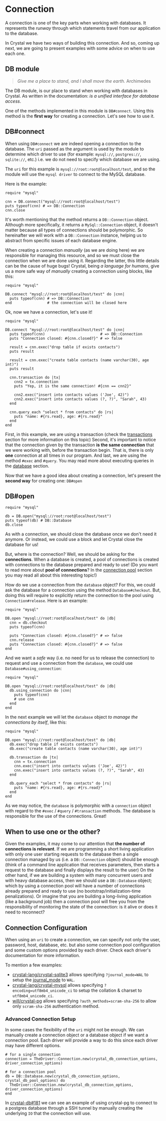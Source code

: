 # Connection

A connection is one of the key parts when working with databases. It represents the *runway* through which statements travel from our application to the database.

In Crystal we have two ways of building this connection. And so, coming up next, we are going to present examples with some advice on when to use each one.

## DB module

> *Give me a place to stand, and I shall move the earth.*
> Archimedes

The DB module, is our place to stand when working with databases in Crystal. As written in the documentation: *is a unified interface for database access*.

One of the methods implemented in this module is `DB#connect`. Using this method is the **first way** for creating a connection. Let's see how to use it.

## DB#connect

When using `DB#connect` we are indeed opening a connection to the database. The `uri` passed as the argument is used by the module to determine which driver to use (for example: `mysql://`, `postgres://`, `sqlite://`, etc.) i.e. we do not need to specify which database we are using.

The `uri` for this example is `mysql://root:root@localhost/test`, and so the module will use the `mysql driver` to connect to the MySQL database.

Here is the example:

```crystal
require "mysql"

cnn = DB.connect("mysql://root:root@localhost/test")
puts typeof(cnn) # => DB::Connection
cnn.close
```

It's worth mentioning that the method returns a `DB::Connection` object. Although more specifically, it returns a `MySql::Connection` object, it doesn't matter because all types of connections should be polymorphic. So hereinafter we will work with a `DB::Connection` instance, helping us to abstract from specific issues of each database engine.

When creating a connection *manually* (as we are doing here) we are responsible for managing this resource, and so we must close the connection when we are done using it. Regarding the latter, this little details can be the cause of huge bugs! Crystal, being *a language for humans*, give us a more safe way of *manually* creating a connection using blocks, like this:

```crystal
require "mysql"

DB.connect "mysql://root:root@localhost/test" do |cnn|
  puts typeof(cnn) # => DB::Connection
end                # the connection will be closed here
```

Ok, now we have a connection, let's use it!

```crystal
require "mysql"

DB.connect "mysql://root:root@localhost/test" do |cnn|
  puts typeof(cnn)                         # => DB::Connection
  puts "Connection closed: #{cnn.closed?}" # => false

  result = cnn.exec("drop table if exists contacts")
  puts result

  result = cnn.exec("create table contacts (name varchar(30), age int)")
  puts result

  cnn.transaction do |tx|
    cnn2 = tx.connection
    puts "Yep, it is the same connection! #{cnn == cnn2}"

    cnn2.exec("insert into contacts values ('Joe', 42)")
    cnn2.exec("insert into contacts values (?, ?)", "Sarah", 43)
  end

  cnn.query_each "select * from contacts" do |rs|
    puts "name: #{rs.read}, age: #{rs.read}"
  end
end
```

First, in this example, we are using a transaction (check the [transactions](transactions.md) section for more information on this topic)
Second, it's important to notice that the connection given by the transaction **is the same connection** that we were working with, before the transaction begin. That is, there is only **one** connection at all times in our program.
And last, we are using the method `#exec` and `#query`. You may read more about executing queries in the [database](README.md) section.

Now that we have a good idea about creating a connection, let's present the **second way** for creating one: `DB#open`

## DB#open

```crystal
require "mysql"

db = DB.open("mysql://root:root@localhost/test")
puts typeof(db) # DB::Database
db.close
```

As with a connection, we should close the database once we don't need it anymore.
Or instead, we could use a block and let Crystal close the database for us!

But, where is the connection?
Well, we should be asking for the **connections**. When a database is created, a pool of connections is created with connections to the database prepared and ready to use! (Do you want to read more about **pool of connections**? In the [connection pool](connection_pool.md) section you may read all about this interesting topic!)

How do we use a connection from the `database` object?
For this, we could ask the database for a connection using the method `Database#checkout`. But, doing this will require to explicitly return the connection to the pool using `Connection#release`. Here is an example:

```crystal
require "mysql"

DB.open "mysql://root:root@localhost/test" do |db|
  cnn = db.checkout
  puts typeof(cnn)

  puts "Connection closed: #{cnn.closed?}" # => false
  cnn.release
  puts "Connection closed: #{cnn.closed?}" # => false
end
```

And we want a *safe* way (i.e. no need for us to release the connection) to request and use a connection from the `database`, we could use `Database#using_connection`:

```crystal
require "mysql"

DB.open "mysql://root:root@localhost/test" do |db|
  db.using_connection do |cnn|
    puts typeof(cnn)
    # use cnn
  end
end
```

In the next example we will let the `database` object *to manage the connections by itself*, like this:

```crystal
require "mysql"

DB.open "mysql://root:root@localhost/test" do |db|
  db.exec("drop table if exists contacts")
  db.exec("create table contacts (name varchar(30), age int)")

  db.transaction do |tx|
    cnn = tx.connection
    cnn.exec("insert into contacts values ('Joe', 42)")
    cnn.exec("insert into contacts values (?, ?)", "Sarah", 43)
  end

  db.query_each "select * from contacts" do |rs|
    puts "name: #{rs.read}, age: #{rs.read}"
  end
end
```

As we may notice, the `database` is polymorphic with a `connection` object with regard to the `#exec` / `#query` / `#transaction` methods. The database is responsible for the use of the connections. Great!

## When to use one or the other?

Given the examples, it may come to our attention that **the number of connections is relevant**.
If we are programming a short living application with only one user starting requests to the  database then a single connection managed by us (i.e. a `DB::Connection` object) should be enough (think of a command line application that receives parameters, then starts a request to the database and finally displays the result to the user)
On the other hand, if we are building a system with many concurrent users and with heavy database access, then we should use a `DB::Database` object; which by using a connection pool will have a number of connections already prepared and ready to use (no bootstrap/initialization-time penalizations). Or imagine that you are building a long-living application (like a background job) then a connection pool will free you from the responsibility of monitoring the state of the connection: is it alive or does it need to reconnect?

## Connection Configuration

When using an `uri` to create a connection, we can specify not only the user, password, host, database, etc. but also some connection pool configuration and some custom options provided by each driver. Check each driver's documentation for more information.

To mention a few examples:

* [crystal-lang/crystal-sqlite3](https://github.com/crystal-lang/crystal-sqlite3) allows specifying `?journal_mode=WAL` to setup the [journal_mode](https://www.sqlite.org/pragma.html#pragma_journal_mode) to `WAL`.
* [crystal-lang/crystal-mysql](https://github.com/crystal-lang/crystal-mysql) allows specifying `?encoding=utf8mb4_unicode_ci` to setup the collation & charset to `utf8mb4_unicode_ci`.
* [will/crystal-pg](https://github.com/will/crystal-pg) allows specifying `?auth_methods=scram-sha-256` to allow only `scram-sha-256` authentication method.

### Advanced Connection Setup

In some cases the flexibility of the `uri` might not be enough. We can manually create a connection object or a database object if we want a connection pool. Each driver will provide a way to do this since each driver may have different options.

```crystal
# for a single connection
connection = TheDriver::Connection.new(crystal_db_connection_options, driver_connection_options)

# for a connection pool
db = DB::Database.new(crystal_db_connection_options, crystal_db_pool_options) do
  TheDriver::Connection.new(crystal_db_connection_options, driver_connection_options)
end
```

In [crystal-db#181](https://github.com/crystal-lang/crystal-db/pull/181) we can see an example of using crystal-pg to connect to a postgres database through a SSH tunnel by manually creating the underlying `IO` that the connection will use.
